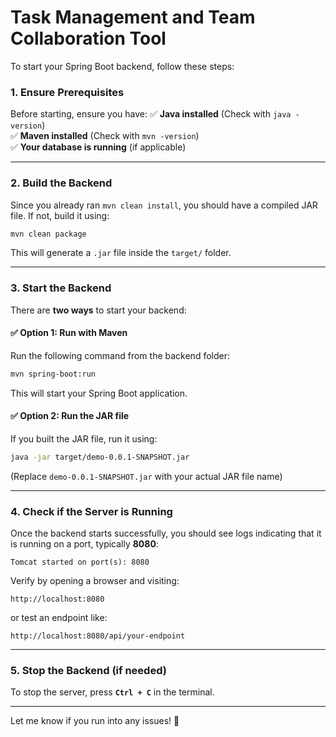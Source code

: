 # Task Management and Team Collaboration Tool

To start your Spring Boot backend, follow these steps:

### **1. Ensure Prerequisites**
Before starting, ensure you have:
✅ **Java installed** (Check with `java -version`)  
✅ **Maven installed** (Check with `mvn -version`)  
✅ **Your database is running** (if applicable)  

---

### **2. Build the Backend**
Since you already ran `mvn clean install`, you should have a compiled JAR file. If not, build it using:  
```sh
mvn clean package
```
This will generate a `.jar` file inside the `target/` folder.

---

### **3. Start the Backend**
There are **two ways** to start your backend:

#### ✅ **Option 1: Run with Maven**
Run the following command from the backend folder:
```sh
mvn spring-boot:run
```
This will start your Spring Boot application.

#### ✅ **Option 2: Run the JAR file**
If you built the JAR file, run it using:
```sh
java -jar target/demo-0.0.1-SNAPSHOT.jar
```
(Replace `demo-0.0.1-SNAPSHOT.jar` with your actual JAR file name)

---

### **4. Check if the Server is Running**
Once the backend starts successfully, you should see logs indicating that it is running on a port, typically **8080**:
```
Tomcat started on port(s): 8080
```
Verify by opening a browser and visiting:
```
http://localhost:8080
```
or test an endpoint like:
```
http://localhost:8080/api/your-endpoint
```

---

### **5. Stop the Backend (if needed)**
To stop the server, press **`Ctrl + C`** in the terminal.

---

Let me know if you run into any issues! 🚀